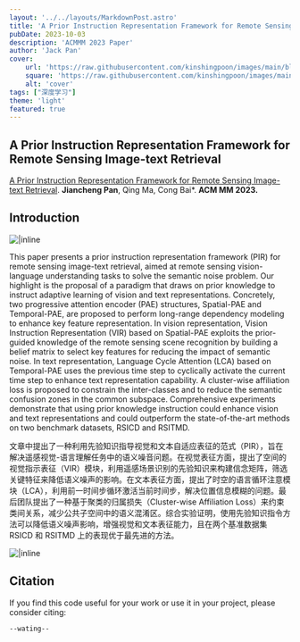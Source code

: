 ```yaml
---
layout: '../../layouts/MarkdownPost.astro'
title: 'A Prior Instruction Representation Framework for Remote Sensing Image-text Retrieval'
pubDate: 2023-10-03
description: 'ACMMM 2023 Paper'
author: 'Jack Pan'
cover:
    url: 'https://raw.githubusercontent.com/kinshingpoon/images/main/blog-imgs/202310042343666.png'
    square: 'https://raw.githubusercontent.com/kinshingpoon/images/main/blog-imgs/202310042343666.png'
    alt: 'cover'
tags: ["深度学习"]
theme: 'light'
featured: true
---
```

## A Prior Instruction Representation Framework for Remote Sensing Image-text Retrieval

 [A Prior Instruction Representation Framework for Remote Sensing Image-text Retrieval](). **Jiancheng Pan**, Qing Ma, Cong Bai*. **ACM MM 2023.**

## Introduction

![|inline](https://raw.githubusercontent.com/kinshingpoon/images/main/blog-imgs/202310042343666.png)

This paper presents a prior instruction representation framework (PIR) for remote sensing image-text retrieval, aimed at remote sensing vision-language understanding tasks to solve the semantic noise problem. Our highlight is the proposal of a paradigm that draws on prior knowledge to instruct adaptive learning of vision and text representations. Concretely, two progressive attention encoder (PAE) structures, Spatial-PAE and Temporal-PAE, are proposed to perform long-range dependency modeling to enhance key feature representation. In vision representation, Vision Instruction Representation (VIR) based on Spatial-PAE exploits the prior-guided knowledge of the remote sensing scene recognition by building a belief matrix to select key features for reducing the impact of semantic noise. In text representation, Language Cycle Attention (LCA) based on Temporal-PAE uses the previous time step to cyclically activate the current time step to enhance text representation capability. A cluster-wise affiliation loss is proposed to constrain the inter-classes and to reduce the semantic confusion zones in the common subspace. Comprehensive experiments demonstrate that using prior knowledge instruction could enhance vision and text representations and could outperform the state-of-the-art methods on two benchmark datasets, RSICD and RSITMD.

文章中提出了一种利用先验知识指导视觉和文本自适应表征的范式（PIR），旨在解决遥感视觉-语言理解任务中的语义噪音问题。在视觉表征方面，提出了空间的视觉指示表征（VIR）模块，利用遥感场景识别的先验知识来构建信念矩阵，筛选关键特征来降低语义噪声的影响。在文本表征方面，提出了时空的语言循环注意模块（LCA），利用前一时间步循环激活当前时间步，解决位置信息模糊的问题。最后团队提出了一种基于聚类的归属损失（Cluster-wise Affiliation Loss）来约束类间关系，减少公共子空间中的语义混淆区。综合实验证明，使用先验知识指令方法可以降低语义噪声影响，增强视觉和文本表征能力，且在两个基准数据集 RSICD 和 RSITMD 上的表现优于最先进的方法。

![|inline](https://raw.githubusercontent.com/kinshingpoon/images/main/blog-imgs/202310032018345.png)

## Citation

If you find this code useful for your work or use it in your project, please consider citing:

```
--wating--
```
